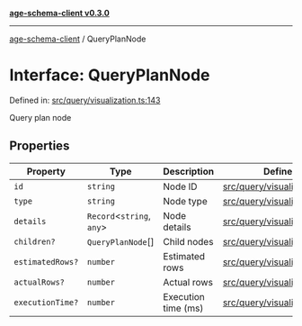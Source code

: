 [**age-schema-client v0.3.0**](../index.md)

***

[age-schema-client](/ageSchemaClient/api-generated/index.md) / QueryPlanNode

# Interface: QueryPlanNode

Defined in: [src/query/visualization.ts:143](https://github.com/standardbeagle/ageSchemaClient/blob/main/src/query/visualization.ts#L143)

Query plan node

## Properties

| Property | Type | Description | Defined in |
| ------ | ------ | ------ | ------ |
| <a id="id"></a> `id` | `string` | Node ID | [src/query/visualization.ts:147](https://github.com/standardbeagle/ageSchemaClient/blob/main/src/query/visualization.ts#L147) |
| <a id="type"></a> `type` | `string` | Node type | [src/query/visualization.ts:152](https://github.com/standardbeagle/ageSchemaClient/blob/main/src/query/visualization.ts#L152) |
| <a id="details"></a> `details` | `Record`\<`string`, `any`\> | Node details | [src/query/visualization.ts:157](https://github.com/standardbeagle/ageSchemaClient/blob/main/src/query/visualization.ts#L157) |
| <a id="children"></a> `children?` | `QueryPlanNode`[] | Child nodes | [src/query/visualization.ts:162](https://github.com/standardbeagle/ageSchemaClient/blob/main/src/query/visualization.ts#L162) |
| <a id="estimatedrows"></a> `estimatedRows?` | `number` | Estimated rows | [src/query/visualization.ts:167](https://github.com/standardbeagle/ageSchemaClient/blob/main/src/query/visualization.ts#L167) |
| <a id="actualrows"></a> `actualRows?` | `number` | Actual rows | [src/query/visualization.ts:172](https://github.com/standardbeagle/ageSchemaClient/blob/main/src/query/visualization.ts#L172) |
| <a id="executiontime"></a> `executionTime?` | `number` | Execution time (ms) | [src/query/visualization.ts:177](https://github.com/standardbeagle/ageSchemaClient/blob/main/src/query/visualization.ts#L177) |

